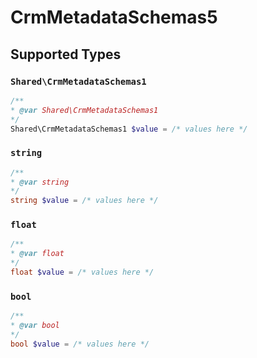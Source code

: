 # CrmMetadataSchemas5


## Supported Types

### `Shared\CrmMetadataSchemas1`

```php
/**
* @var Shared\CrmMetadataSchemas1
*/
Shared\CrmMetadataSchemas1 $value = /* values here */
```

### `string`

```php
/**
* @var string
*/
string $value = /* values here */
```

### `float`

```php
/**
* @var float
*/
float $value = /* values here */
```

### `bool`

```php
/**
* @var bool
*/
bool $value = /* values here */
```

